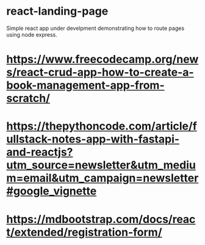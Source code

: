 # react-landing-page
Simple react app under develpment demonstrating how to route pages using node express.

# https://www.freecodecamp.org/news/react-crud-app-how-to-create-a-book-management-app-from-scratch/

# https://thepythoncode.com/article/fullstack-notes-app-with-fastapi-and-reactjs?utm_source=newsletter&utm_medium=email&utm_campaign=newsletter#google_vignette

# https://mdbootstrap.com/docs/react/extended/registration-form/
